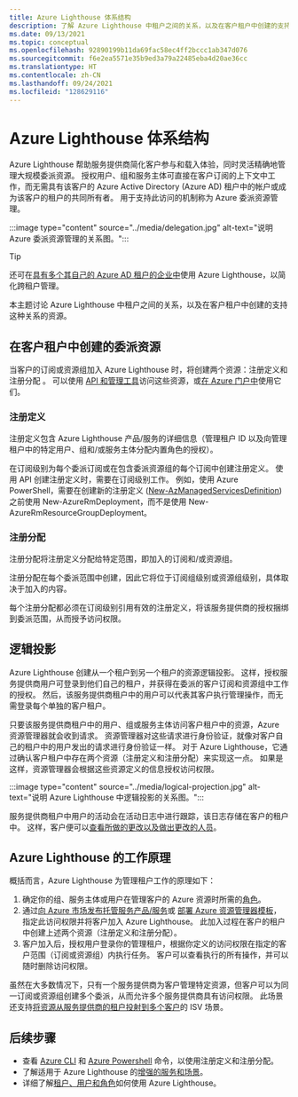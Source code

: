```yaml
---
title: Azure Lighthouse 体系结构
description: 了解 Azure Lighthouse 中租户之间的关系，以及在客户租户中创建的支持这种关系的资源。
ms.date: 09/13/2021
ms.topic: conceptual
ms.openlocfilehash: 92890199b11da69fac58ec4ff2bccc1ab347d076
ms.sourcegitcommit: f6e2ea5571e35b9ed3a79a22485eba4d20ae36cc
ms.translationtype: HT
ms.contentlocale: zh-CN
ms.lasthandoff: 09/24/2021
ms.locfileid: "128629116"
---
```

# <a name="azure-lighthouse-architecture"></a>Azure Lighthouse 体系结构

Azure Lighthouse 帮助服务提供商简化客户参与和载入体验，同时灵活精确地管理大规模委派资源。 授权用户、组和服务主体可直接在客户订阅的上下文中工作，而无需具有该客户的 Azure Active Directory (Azure AD) 租户中的帐户或成为该客户的租户的共同所有者。 用于支持此访问的机制称为 Azure 委派资源管理。

:::image type="content" source="../media/delegation.jpg" alt-text="说明 Azure 委派资源管理的关系图。":::

> [!TIP]
> 还可在[具有多个其自己的 Azure AD 租户的企业中](enterprise.md)使用 Azure Lighthouse，以简化跨租户管理。

本主题讨论 Azure Lighthouse 中租户之间的关系，以及在客户租户中创建的支持这种关系的资源。

## <a name="delegation-resources-created-in-the-customer-tenant"></a>在客户租户中创建的委派资源

当客户的订阅或资源组加入 Azure Lighthouse 时，将创建两个资源：注册定义和注册分配 。 可以使用 [API 和管理工具](cross-tenant-management-experience.md#apis-and-management-tool-support)访问这些资源，或[在 Azure 门户中](../how-to/view-manage-customers.md)使用它们。

### <a name="registration-definition"></a>注册定义

注册定义包含 Azure Lighthouse 产品/服务的详细信息（管理租户 ID 以及向管理租户中的特定用户、组和/或服务主体分配内置角色的授权）。

在订阅级别为每个委派订阅或在包含委派资源组的每个订阅中创建注册定义。 使用 API 创建注册定义时，需要在订阅级别工作。 例如，使用 Azure PowerShell，需要在创建新的注册定义 ([New-AzManagedServicesDefinition](/powershell/module/az.managedservices/new-azmanagedservicesdefinition)) 之前使用 New-AzureRmDeployment，而不是使用 New-AzureRmResourceGroupDeployment。

### <a name="registration-assignment"></a>注册分配

注册分配将注册定义分配给特定范围，即加入的订阅和/或资源组。

注册分配在每个委派范围中创建，因此它将位于订阅组级别或资源组级别，具体取决于加入的内容。

每个注册分配都必须在订阅级别引用有效的注册定义，将该服务提供商的授权捆绑到委派范围，从而授予访问权限。

## <a name="logical-projection"></a>逻辑投影

Azure Lighthouse 创建从一个租户到另一个租户的资源逻辑投影。 这样，授权服务提供商用户可登录到他们自己的租户，并获得在委派的客户订阅和资源组中工作的授权。 然后，该服务提供商租户中的用户可以代表其客户执行管理操作，而无需登录每个单独的客户租户。

只要该服务提供商租户中的用户、组或服务主体访问客户租户中的资源，Azure 资源管理器就会收到请求。 资源管理器对这些请求进行身份验证，就像对客户自己的租户中的用户发出的请求进行身份验证一样。 对于 Azure Lighthouse，它通过确认客户租户中存在两个资源（注册定义和注册分配）来实现这一点。 如果是这样，资源管理器会根据这些资源定义的信息授权访问权限。

:::image type="content" source="../media/logical-projection.jpg" alt-text="说明 Azure Lighthouse 中逻辑投影的关系图。":::

服务提供商租户中用户的活动会在活动日志中进行跟踪，该日志存储在客户的租户中。 这样，客户便可以[查看所做的更改以及做出更改的人员](../how-to/view-service-provider-activity.md)。

## <a name="how-azure-lighthouse-works"></a>Azure Lighthouse 的工作原理

概括而言，Azure Lighthouse 为管理租户工作的原理如下：

1. 确定你的组、服务主体或用户在管理客户的 Azure 资源时所需的[角色](tenants-users-roles.md#role-support-for-azure-lighthouse)。
2. 通过[向 Azure 市场发布托管服务产品/服务](../how-to/publish-managed-services-offers.md)或 [部署 Azure 资源管理器模板](../how-to/onboard-customer.md)，指定此访问权限并将客户加入 Azure Lighthouse。 此加入过程在客户的租户中创建上述两个资源（注册定义和注册分配）。
3. 客户加入后，授权用户登录你的管理租户，根据你定义的访问权限在指定的客户范围（订阅或资源组）内执行任务。 客户可以查看执行的所有操作，并可以随时删除访问权限。

虽然在大多数情况下，只有一个服务提供商为客户管理特定资源，但客户可以为同一订阅或资源组创建多个委派，从而允许多个服务提供商具有访问权限。 此场景还支持[将资源从服务提供商的租户投射到多个客户](isv-scenarios.md#saas-based-multi-tenant-offerings)的 ISV 场景。

## <a name="next-steps"></a>后续步骤

- 查看 [Azure CLI](/cli/azure/managedservices) 和 [Azure Powershell](/powershell/module/az.managedservices) 命令，以使用注册定义和注册分配。
- 了解适用于 Azure Lighthouse 的[增强的服务和场景](cross-tenant-management-experience.md#enhanced-services-and-scenarios)。
- 详细了解[租户、用户和角色](tenants-users-roles.md)如何使用 Azure Lighthouse。
